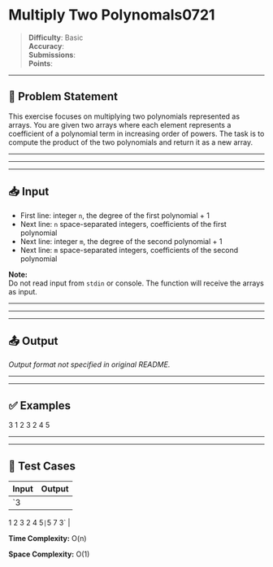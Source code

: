 # Multiply Two Polynomals0721

> **Difficulty**: Basic  
> **Accuracy**:   
> **Submissions**:   
> **Points**: 

---

## 📝 Problem Statement

This exercise focuses on multiplying two polynomials represented as arrays. You are given two arrays where each element represents a coefficient of a polynomial term in increasing order of powers. The task is to compute the product of the two polynomials and return it as a new array.  

---

---

---

## 📥 Input

- First line: integer `n`, the degree of the first polynomial + 1  
- Next line: `n` space-separated integers, coefficients of the first polynomial  
- Next line: integer `m`, the degree of the second polynomial + 1  
- Next line: `m` space-separated integers, coefficients of the second polynomial

**Note:**  
Do not read input from `stdin` or console. The function will receive the arrays as input.

---

---

---

## 📤 Output

_Output format not specified in original README._

---

---

## ✅ Examples

3
1 2 3
2
4 5

---

---

## 🧪 Test Cases

| Input | Output |
|---|---|
| `3
1 2 3
2
4 5` | `5 7 3` |

**Time Complexity:** O(n)

**Space Complexity:** O(1)
